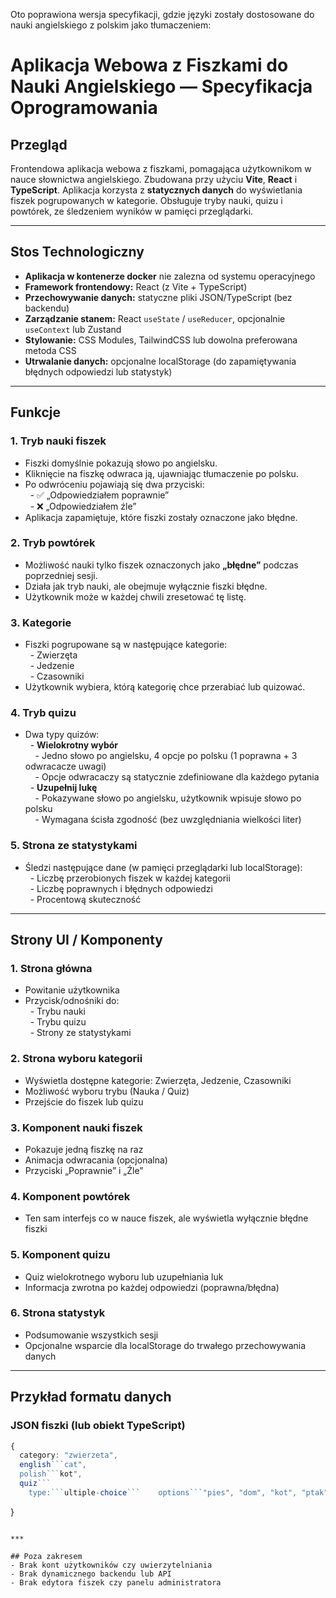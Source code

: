 Oto poprawiona wersja specyfikacji, gdzie języki zostały dostosowane do nauki angielskiego z polskim jako tłumaczeniem:  

# Aplikacja Webowa z Fiszkami do Nauki Angielskiego — Specyfikacja Oprogramowania

## Przegląd

Frontendowa aplikacja webowa z fiszkami, pomagająca użytkownikom w nauce słownictwa angielskiego. Zbudowana przy użyciu **Vite**, **React** i **TypeScript**. Aplikacja korzysta z **statycznych danych** do wyświetlania fiszek pogrupowanych w kategorie. Obsługuje tryby nauki, quizu i powtórek, ze śledzeniem wyników w pamięci przeglądarki.

***

## Stos Technologiczny

- **Aplikacja w kontenerze docker** nie zalezna od systemu operacyjnego 
- **Framework frontendowy:** React (z Vite + TypeScript)  
- **Przechowywanie danych:** statyczne pliki JSON/TypeScript (bez backendu)  
- **Zarządzanie stanem:** React `useState` / `useReducer`, opcjonalnie `useContext` lub Zustand  
- **Stylowanie:** CSS Modules, TailwindCSS lub dowolna preferowana metoda CSS  
- **Utrwalanie danych:** opcjonalne localStorage (do zapamiętywania błędnych odpowiedzi lub statystyk)  

***

## Funkcje

### 1. Tryb nauki fiszek

- Fiszki domyślnie pokazują słowo po angielsku.  
- Kliknięcie na fiszkę odwraca ją, ujawniając tłumaczenie po polsku.  
- Po odwróceniu pojawiają się dwa przyciski:  
  - ✅ „Odpowiedziałem poprawnie”  
  - ❌ „Odpowiedziałem źle”  
- Aplikacja zapamiętuje, które fiszki zostały oznaczone jako błędne.  

### 2. Tryb powtórek

- Możliwość nauki tylko fiszek oznaczonych jako **„błędne”** podczas poprzedniej sesji.  
- Działa jak tryb nauki, ale obejmuje wyłącznie fiszki błędne.  
- Użytkownik może w każdej chwili zresetować tę listę.  

### 3. Kategorie

- Fiszki pogrupowane są w następujące kategorie:  
  - Zwierzęta  
  - Jedzenie  
  - Czasowniki  
- Użytkownik wybiera, którą kategorię chce przerabiać lub quizować.  

### 4. Tryb quizu

- Dwa typy quizów:  
  - **Wielokrotny wybór**  
    - Jedno słowo po angielsku, 4 opcje po polsku (1 poprawna + 3 odwracacze uwagi)  
    - Opcje odwracaczy są statycznie zdefiniowane dla każdego pytania  
  - **Uzupełnij lukę**  
    - Pokazywane słowo po angielsku, użytkownik wpisuje słowo po polsku  
    - Wymagana ścisła zgodność (bez uwzględniania wielkości liter)  

### 5. Strona ze statystykami

- Śledzi następujące dane (w pamięci przeglądarki lub localStorage):  
  - Liczbę przerobionych fiszek w każdej kategorii  
  - Liczbę poprawnych i błędnych odpowiedzi  
  - Procentową skuteczność  

***

## Strony UI / Komponenty

### 1. Strona główna  
- Powitanie użytkownika  
- Przycisk/odnośniki do:  
  - Trybu nauki  
  - Trybu quizu  
  - Strony ze statystykami  

### 2. Strona wyboru kategorii  
- Wyświetla dostępne kategorie: Zwierzęta, Jedzenie, Czasowniki  
- Możliwość wyboru trybu (Nauka / Quiz)  
- Przejście do fiszek lub quizu  

### 3. Komponent nauki fiszek  
- Pokazuje jedną fiszkę na raz  
- Animacja odwracania (opcjonalna)  
- Przyciski „Poprawnie” i „Źle”  

### 4. Komponent powtórek  
- Ten sam interfejs co w nauce fiszek, ale wyświetla wyłącznie błędne fiszki  

### 5. Komponent quizu  
- Quiz wielokrotnego wyboru lub uzupełniania luk  
- Informacja zwrotna po każdej odpowiedzi (poprawna/błędna)  

### 6. Strona statystyk  
- Podsumowanie wszystkich sesji  
- Opcjonalne wsparcie dla localStorage do trwałego przechowywania danych  

***

## Przykład formatu danych

### JSON fiszki (lub obiekt TypeScript)
```ts
{
  category: "zwierzeta",
  english```cat",
  polish```kot",
  quiz```
    type:```ultiple-choice```    options```"pies", "dom", "kot", "ptak"]
```
}
```

***

## Poza zakresem  
- Brak kont użytkowników czy uwierzytelniania  
- Brak dynamicznego backendu lub API  
- Brak edytora fiszek czy panelu administratora